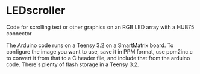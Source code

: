 # LEDscroller
Code for scrolling text or other graphics on an RGB LED array with a HUB75 connector

The Arduino code runs on a Teensy 3.2 on a SmartMatrix board.
To configure the image you want to use, save it in PPM format,
use ppm2inc.c to convert it from that to a C header file, and
include that from the arduino code.  There's plenty of flash
storage in a Teensy 3.2.
